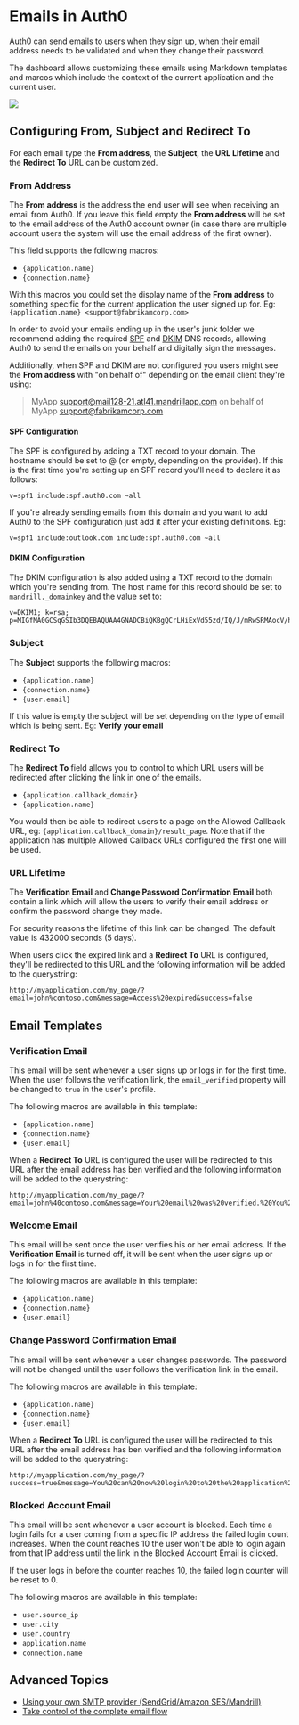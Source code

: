 # Emails in Auth0

Auth0 can send emails to users when they sign up, when their email address needs to be validated and when they change their password.

The dashboard allows customizing these emails using Markdown templates and marcos which include the context of the current application and the current user.

![](//cdn.auth0.com/docs/img/emails-fields.png)

## Configuring From, Subject and Redirect To

For each email type the **From address**, the **Subject**, the **URL Lifetime** and the **Redirect To** URL can be customized.

### From Address

The **From address** is the address the end user will see when receiving an email from Auth0. If you leave this field empty the **From address** will be set to the email address of the Auth0 account owner (in case there are multiple account users the system will use the email address of the first owner).

This field supports the following macros:

- `{application.name}`
- `{connection.name}`

With this macros you could set the display name of the **From address** to something specific for the current application the user signed up for. Eg: `{application.name} <support@fabrikamcorp.com>`

In order to avoid your emails ending up in the user's junk folder we recommend adding the required [SPF](http://en.wikipedia.org/wiki/Sender_Policy_Framework) and [DKIM](http://en.wikipedia.org/wiki/DKIM) DNS records, allowing Auth0 to send the emails on your behalf and digitally sign the messages.

Additionally, when SPF and DKIM are not configured you users might see the **From address** with "on behalf of" depending on the email client they're using:

> MyApp support@mail128-21.atl41.mandrillapp.com on behalf of MyApp support@fabrikamcorp.com

#### SPF Configuration

The SPF is configured by adding a TXT record to your domain. The hostname should be set to @ (or empty, depending on the provider). If this is the first time you're setting up an SPF record you'll need to declare it as follows:

```
v=spf1 include:spf.auth0.com ~all
```

If you're already sending emails from this domain and you want to add Auth0 to the SPF configuration just add it after your existing definitions. Eg:

```
v=spf1 include:outlook.com include:spf.auth0.com ~all
```

#### DKIM Configuration

The DKIM configuration is also added using a TXT record to the domain which you're sending from. The host name for this record should be set to `mandrill._domainkey` and the value set to:

```
v=DKIM1; k=rsa; p=MIGfMA0GCSqGSIb3DQEBAQUAA4GNADCBiQKBgQCrLHiExVd55zd/IQ/J/mRwSRMAocV/hMB3jXwaHH36d9NaVynQFYV8NaWi69c1veUtRzGt7yAioXqLj7Z4TeEUoOLgrKsn8YnckGs9i3B3tVFB+Ch/4mPhXWiNfNdynHWBcPcbJ8kjEQ2U8y78dHZj1YeRXXVvWob2OaKynO8/lQIDAQAB;
```

### Subject

The **Subject** supports the following macros:

- `{application.name}`
- `{connection.name}`
- `{user.email}`

If this value is empty the subject will be set depending on the type of email which is being sent. Eg: **Verify your email**

### Redirect To

The **Redirect To** field allows you to control to which URL users will be redirected after clicking the link in one of the emails. 

- `{application.callback_domain}`
- `{application.name}`

You would then be able to redirect users to a page on the Allowed Callback URL, eg: `{application.callback_domain}/result_page`. Note that if the application has multiple Allowed Callback URLs configured the first one will be used.

### URL Lifetime

The **Verification Email** and **Change Password Confirmation Email** both contain a link which will allow the users to verify their email address or confirm the password change they made.

For security reasons the lifetime of this link can be changed. The default value is 432000 seconds (5 days).

When users click the expired link and a **Redirect To** URL is configured, they'll be redirected to this URL and the following information will be added to the querystring:

```
http://myapplication.com/my_page/?email=john%contoso.com&message=Access%20expired&success=false
```

## Email Templates

### Verification Email

This email will be sent whenever a user signs up or logs in for the first time. When the user follows the verification link, the `email_verified` property will be changed to `true` in the user's profile.

The following macros are available in this template:

- `{application.name}`
- `{connection.name}`
- `{user.email}`

When a **Redirect To** URL is configured the user will be redirected to this URL after the email address has ben verified and the following information will be added to the querystring:

```
http://myapplication.com/my_page/?email=john%40contoso.com&message=Your%20email%20was%20verified.%20You%20can%20continue%20using%20the%20application.&success=true
```

### Welcome Email

This email will be sent once the user verifies his or her email address. If the **Verification Email** is turned off, it will be sent when the user signs up or logs in for the first time.

The following macros are available in this template:

- `{application.name}`
- `{connection.name}`
- `{user.email}`

### Change Password Confirmation Email

This email will be sent whenever a user changes passwords. The password will not be changed until the user follows the verification link in the email.

The following macros are available in this template:

- `{application.name}`
- `{connection.name}`
- `{user.email}`

When a **Redirect To** URL is configured the user will be redirected to this URL after the email address has ben verified and the following information will be added to the querystring:

```
http://myapplication.com/my_page/?success=true&message=You%20can%20now%20login%20to%20the%20application%20with%20the%20new%20password.
```

### Blocked Account Email

This email will be sent whenever a user account is blocked. Each time a login fails for a user coming from a specific IP address the failed login count increases. When the count reaches 10 the user won't be able to login again from that IP address until the link in the Blocked Account Email is clicked.

If the user logs in before the counter reaches 10, the failed login counter will be reset to 0.

The following macros are available in this template:

- `user.source_ip`
- `user.city`
- `user.country`
- `application.name`
- `connection.name`

## Advanced Topics

- [Using your own SMTP provider (SendGrid/Amazon SES/Mandrill)](@@env.BASE_URL@@/email/providers)
- [Take control of the complete email flow](@@env.BASE_URL@@/email/custom)